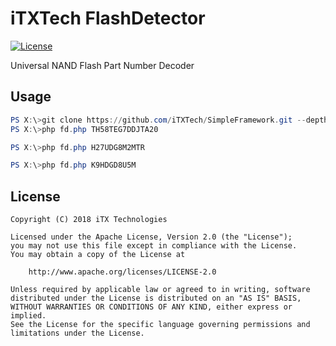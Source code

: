 # iTXTech FlashDetector

[![License](https://img.shields.io/github/license/iTXTech/FlashDetector.svg)](https://github.com/iTXTech/FlashDetector/blob/master/LICENSE)

Universal NAND Flash Part Number Decoder

## Usage

```powershell
PS X:\>git clone https://github.com/iTXTech/SimpleFramework.git --depth=1 sf
PS X:\>php fd.php TH58TEG7DDJTA20

PS X:\>php fd.php H27UDG8M2MTR

PS X:\>php fd.php K9HDGD8U5M
```

## License

    Copyright (C) 2018 iTX Technologies

    Licensed under the Apache License, Version 2.0 (the "License");
    you may not use this file except in compliance with the License.
    You may obtain a copy of the License at

        http://www.apache.org/licenses/LICENSE-2.0

    Unless required by applicable law or agreed to in writing, software
    distributed under the License is distributed on an "AS IS" BASIS,
    WITHOUT WARRANTIES OR CONDITIONS OF ANY KIND, either express or implied.
    See the License for the specific language governing permissions and
    limitations under the License.
